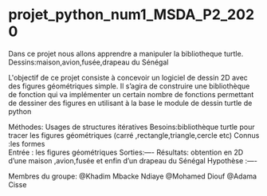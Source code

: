 # projet_python_num1_MSDA_P2_2020
Dans ce projet nous allons apprendre a manipuler la  bibliotheque turtle.
Dessins:maison,avion,fusée,drapeau du Sénégal 

L'objectif de ce projet consiste à concevoir un logiciel de dessin 2D avec des figures géométriques
simple. Il s’agira de construire une bibliothèque de fonction qui va implémenter un certain nombre de 
fonctions permettant de dessiner des figures en utilisant à la base le module de dessin turtle de python

Méthodes: Usages de structures itératives
Besoins:bibliothèque turtle pour tracer les figures géométriques (carré ,rectangle,triangle,cercle etc)
Connus :les formes  
Entrée : les figures géométriques 
Sorties:—-
Résultats: obtention en 2D d’une maison ,avion,fusée et enfin d’un drapeau du Sénégal
Hypothèse :—-



Membres du groupe:
@Khadim Mbacke Ndiaye 
@Mohamed Diouf
@Adama Cisse
